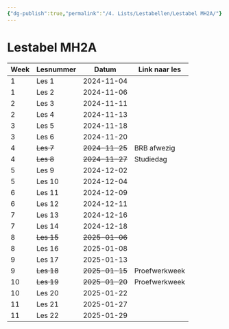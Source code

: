 ```yaml
---
{"dg-publish":true,"permalink":"/4. Lists/Lestabellen/Lestabel MH2A/"}
---
```


# Lestabel MH2A

| Week | Lesnummer  | Datum          | Link naar les |
| ---- | ---------- | -------------- | ------------- |
| 1    | Les 1      | 2024-11-04     |               |
| 1    | Les 2      | 2024-11-06     |               |
| 2    | Les 3      | 2024-11-11     |               |
| 2    | Les 4      | 2024-11-13     |               |
| 3    | Les 5      | 2024-11-18     |               |
| 3    | Les 6      | 2024-11-20     |               |
| 4    | ~~Les 7~~  | ~~2024-11-25~~ | BRB afwezig   |
| 4    | ~~Les 8~~  | ~~2024-11-27~~ | Studiedag     |
| 5    | Les 9      | 2024-12-02     |               |
| 5    | Les 10     | 2024-12-04     |               |
| 6    | Les 11     | 2024-12-09     |               |
| 6    | Les 12     | 2024-12-11     |               |
| 7    | Les 13     | 2024-12-16     |               |
| 7    | Les 14     | 2024-12-18     |               |
| 8    | ~~Les 15~~ | ~~2025-01-06~~ |               |
| 8    | Les 16     | 2025-01-08     |               |
| 9    | Les 17     | 2025-01-13     |               |
| 9    | ~~Les 18~~     | ~~2025-01-15~~     | Proefwerkweek |
| 10   | ~~Les 19~~     | ~~2025-01-20~~     | Proefwerkweek |
| 10   | Les 20     | 2025-01-22     |               |
| 11   | Les 21     | 2025-01-27     |               |
| 11   | Les 22     | 2025-01-29     |               |
